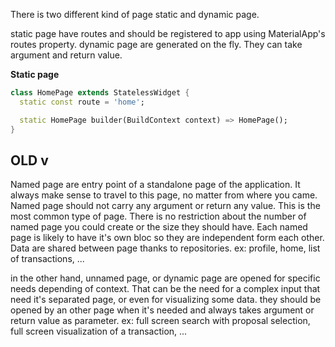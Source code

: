 There is two different kind of page static and dynamic page.

static page have routes and should be registered to app using MaterialApp's routes property.
dynamic page are generated on the fly. They can take argument and return value.

**Static page**
```dart
class HomePage extends StatelessWidget {
  static const route = 'home';

  static HomePage builder(BuildContext context) => HomePage();
}
``` 


OLD v
----

Named page are entry point of a standalone page of the application. It always make sense to travel to this page, no matter from where you came. Named page should not carry any argument or return any value. This is the most common type of page. There is no restriction about the number of named page you could create or the size they should have.
Each named page is likely to have it's own bloc so they are independent form each other. Data are shared between page thanks to repositories.
ex: profile, home, list of transactions, ...

in the other hand, unnamed page, or dynamic page are opened for specific needs depending of context. That can be the need for a complex input that need it's separated page, or even for visualizing some data. they should be opened by an other page when it's needed and always takes argument or return value as parameter.
ex: full screen search with proposal selection, full screen visualization of a transaction, ...

